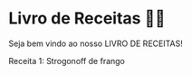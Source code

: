 # Livro de Receitas :man_cook:

 Seja bem vindo ao nosso LIVRO DE RECEITAS!

  Receita 1: Strogonoff de frango